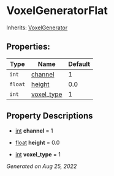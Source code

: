 # VoxelGeneratorFlat

Inherits: [VoxelGenerator](VoxelGenerator.md)




## Properties: 


Type     | Name                         | Default 
-------- | ---------------------------- | --------
`int`    | [channel](#i_channel)        | 1       
`float`  | [height](#i_height)          | 0.0     
`int`    | [voxel_type](#i_voxel_type)  | 1       
<p></p>

## Property Descriptions

- [int](https://docs.godotengine.org/en/stable/classes/class_int.html)<span id="i_channel"></span> **channel** = 1


- [float](https://docs.godotengine.org/en/stable/classes/class_float.html)<span id="i_height"></span> **height** = 0.0


- [int](https://docs.godotengine.org/en/stable/classes/class_int.html)<span id="i_voxel_type"></span> **voxel_type** = 1


_Generated on Aug 25, 2022_
